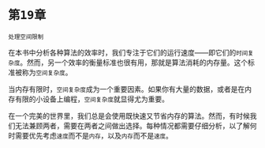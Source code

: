 # `第19章`

`处理空间限制`

在本书中分析各种算法的效率时，我们专注于它们的运行速度——即它们的`时间复杂度`。然而，另一个效率的衡量标准也很有用，那就是算法消耗的内存量。这个标准被称为`空间复杂度`。

当内存有限时，`空间复杂度`成为一个重要因素。如果你有大量的数据，或者是在内存有限的小设备上编程，`空间复杂度`就显得尤为重要。

在一个完美的世界里，我们总是会使用既快速又节省内存的算法。然而，有时候我们无法兼顾两者，需要在两者之间做出选择。每种情况都需要仔细分析，以了解何时需要优先考虑`速度`而不是`内存`，以及`内存`而不是`速度`。
